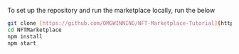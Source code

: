 
To set up the repository and run the marketplace locally, run the below
```bash
git clone [https://github.com/OMGWINNING/NFT-Marketplace-Tutorial](https://github.com/ChiragPhalgune/NFTMarketplac)
cd NFTMarketplace
npm install
npm start
```
